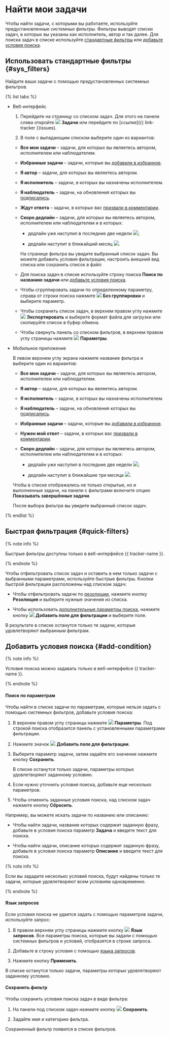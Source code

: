 # Найти мои задачи

Чтобы найти задачи, с которыми вы работаете, используйте предустановленные _системные фильтры_. Фильтры выводят списки задач, в которых вы указаны как исполнитель, автор и так далее. Для поиска задач в списке используйте [стандартные фильтры](#sys_filters) или [добавьте условия поиска](#add-condition).

## Использовать стандартные фильтры {#sys_filters}

Найдите ваши задачи с помощью предустановленных системных фильтров.

{% list tabs %}

- Веб-интерфейс

    1. Перейдите на страницу со списком задач. Для этого на панели слева откройте ![](../../_assets/tracker/svg/tasks.svg) **Задачи** или перейдите по [ссылке]({{ link-tracker }}issues).     

    1. В поле с выпадающим списком выберите один из вариантов:

    * **Все мои задачи** – задачи, для которых вы являетесь автором, исполнителем или наблюдателем.

    * **Избранные задачи** – задачи, которые вы [добавили в избранное](favourites.md#task-fav).

    * **Я автор** – задачи, для которых вы являетесь автором.

    * **Я исполнитель** – задачи, в которых вы назначены исполнителем.

    * **Я наблюдатель** – задачи, на обновления которых вы [подписались](subscribe.md#section_xt5_xrv_jz).

    * **Ждут ответа** – задачи, в которых вас [призвали в комментарии](comments.md#call-comment).

    * **Скоро дедлайн** – задачи, для которых вы являетесь автором, исполнителем или наблюдателем и в которых:
        
      * дедлайн уже наступил в последние две недели ![](../../_assets/tracker/deadline-red.png);
      
      * дедлайн наступит в ближайший месяц ![](../../_assets/tracker/deadline-grey.png).

      На странице фильтра вы увидите выбранный список задач. Вы можете добавить условия фильтрации, настроить внешний вид списка или сохранить список в файл:

    * Для поиска задач в списке используйте строку поиска **Поиск по названию задачи** или [добавьте условия поиска](#add-condition).


    * Чтобы сгруппировать задачи по определенному параметру, справа от строки поиска нажмите ![](../../_assets/tracker/svg/group.svg) **Без группировки** и выберите параметр.


    * Чтобы сохранить список задач, в верхнем правом углу нажмите ![](../../_assets/tracker/svg/icon-export-tasks.svg) **Экспортировать** и выберите формат файла для загрузки или скопируйте список в буфер обмена.

    * Чтобы свернуть панель со списком фильтров, в верхнем правом углу страницы нажмите ![](../../_assets/tracker/svg/icon-parameters.svg) **Параметры**. 

- Мобильное приложение

    В левом верхнем углу экрана нажмите название фильтра и выберите один из вариантов:

    * **Все мои задачи** – задачи, для которых вы являетесь автором, исполнителем или наблюдателем.

    * **Я автор** – задачи, для которых вы являетесь автором.

    * **Я исполнитель** – задачи, в которых вы назначены исполнителем.

    * **Я наблюдатель** – задачи, на обновления которых вы [подписались](subscribe.md#section_xt5_xrv_jz).

    * **Избранные задачи** – задачи, которые вы [добавили в избранное](favourites.md#task-fav).

    * **Нужен мой ответ** – задачи, в которых вас [призвали в комментарии](comments.md#call-comment).

    * **Скоро дедлайн** – задачи, для которых вы являетесь автором, исполнителем или наблюдателем и в которых:
        
      * дедлайн уже наступил в последние две недели ![](../../_assets/tracker/deadline-red.png);
          
      * дедлайн наступит в ближайшие три месяца ![](../../_assets/tracker/deadline-grey.png).

    Чтобы в списке отображались не только открытые, но и выполненные задачи, на панели с фильтрами включите опцию **Показывать завершённые задачи**.

    После выбора фильтра вы увидите выбранный список задач.

{% endlist %}

## Быстрая фильтрация {#quick-filters}

{% note info %}

Быстрые фильтры доступны только в веб-интерфейсе {{ tracker-name }}.

{% endnote %}

Чтобы отфильтровать список задач и оставить в нем только задачи с выбранными параметрами, используйте быстрые фильтры. Кнопки быстрой фильтрации расположены над списком задач:

 * Чтобы отфильтровать задачи по [резолюции](../manager/create-resolution.md), нажмите кнопку **Резолюция** и выберите нужные значения из списка.

 * Чтобы использовать [дополнительные параметры поиска](#add-condition), нажмите кнопку ![](../../_assets/tracker/svg/add-filter.svg) **Добавить поле для фильтрации** и выберите поле.

В результате в списке останутся только те задачи, которые удовлетворяют выбранным фильтрам.

## Добавить условия поиска {#add-condition}

{% note info %}

Условия поиска можно задавать только в веб-интерфейсе {{ tracker-name }}.

{% endnote %}

#### Поиск по параметрам

Чтобы найти в списке задачи по параметрам, которые нельзя задать с помощью системных фильтров, добавьте условия поиска:

1. В верхнем правом углу страницы нажмите ![](../../_assets/tracker/svg/icon-parameters.svg) **Параметры**. Под строкой поиска отобразится панель с установленными параметрами фильтрации.

1. Нажмите значок ![](../../_assets/tracker/svg/add-filter.svg) **Добавить поле для фильтрации**.  

1. Выберите параметр задачи, затем задайте его значение нажмите кнопку **Сохранить**. 

    В списке останутся только задачи, параметры которых удовлетворяют заданному условию.


1. Если нужно уточнить условия поиска, добавьте еще несколько параметров.

1. Чтобы отменить заданные условия поиска, над списком задач нажмите кнопку **Сбросить**.

Например, вы можете искать задачи по названию или описанию: 

* Чтобы найти задачи, название которых содержит заданную фразу, добавьте в условия поиска параметр **Задача** и введите текст для поиска.

* Чтобы найти задачи, описание которых содержит заданную фразу, добавьте в условия поиска параметр **Описание** и введите текст для поиска.


{% note info %}

Если вы зададите несколько условий поиска, будут найдены только те задачи, которые удовлетворяют всем условиям одновременно.

{% endnote %}

#### Язык запросов

Если условия поиска не удается задать с помощью параметров задачи, используйте запрос:

1. В правом верхнем углу страницы нажмите кнопку ![](../../_assets/tracker/svg/query-language.svg) **Язык запросов**. Все параметры поиска, которые вы задали с помощью системных фильтров и условий, отобразятся в строке запроса.

1. Добавьте в строку условия с помощью [языка запросов](query-filter.md).

1. Нажмите кнопку **Применить**. 

В списке останутся только задачи, параметры которых удовлетворяют заданному условию.

#### Сохранить фильтр

Чтобы сохранить условия поиска задач в виде фильтра:

1. На панели под списком задач нажмите кнопку ![](../../_assets/tracker/svg/save-filter.svg) **Сохранить**.

1. Задайте имя и категорию фильтра. 

Сохраненный фильтр появится в списке фильтров.
